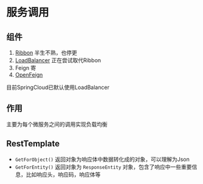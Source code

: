 # 服务调用

## 组件

1. [Ribbon](https://github.com/AsakiAmane/SpringCloud-Note/blob/main/Notes/Service-Calling/Ribbon.md) 半生不熟，也停更
2. [LoadBalancer](https://github.com/AsakiAmane/SpringCloud-Note/blob/main/Notes/Service-Calling/LoadBalancer.md) 正在尝试取代Ribbon
3. Feign 寄
4. [OpenFeign](https://github.com/AsakiAmane/SpringCloud-Note/blob/main/Notes/Service-Calling/OpenFeign.md)

目前SpringCloud已默认使用LoadBalancer

## 作用

主要为每个微服务之间的调用实现负载均衡

## RestTemplate

* `GetForObject()` 返回对象为响应体中数据转化成的对象，可以理解为Json
* `GetForEntity()` 返回对象为 `ResponseEntity` 对象，包含了响应中一些重要信息，比如响应头，响应码，响应体等
